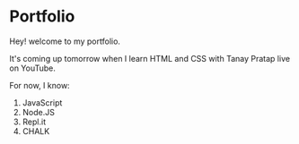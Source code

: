 # Portfolio
Hey! welcome to my portfolio. 

It's coming up tomorrow when I learn HTML and CSS with Tanay Pratap live on YouTube.

For now, I know:
1. JavaScript
2. Node.JS
3. Repl.it
4. CHALK
